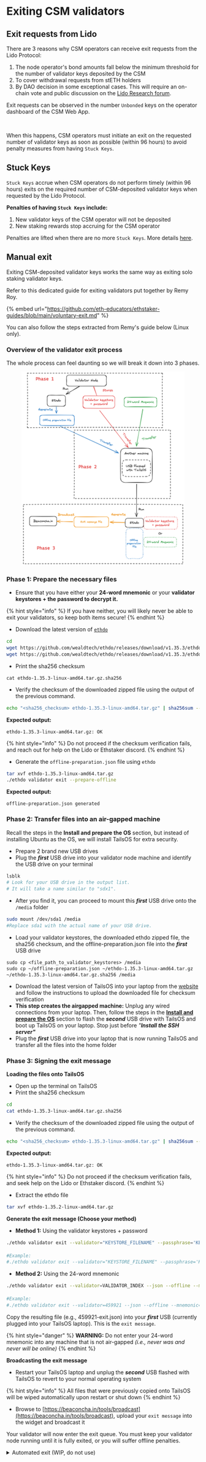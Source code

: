 # Exiting CSM validators

## Exit requests from Lido

There are 3 reasons why CSM operators can receive exit requests from the Lido Protocol:

1. The node operator's bond amounts fall below the minimum threshold for the number of validator keys deposited by the CSM
2. To cover withdrawal requests from stETH holders
3. By DAO decision in some exceptional cases. This will require an on-chain vote and public discussion on the [Lido Research forum](https://research.lido.fi/).

Exit requests can be observed in the number `Unbonded` keys on the operator dashboard of the CSM Web App.

<figure><img src="../../../.gitbook/assets/Screenshot 2024-06-27 at 3.48.39 PM.png" alt="" width="375"><figcaption></figcaption></figure>

When this happens, CSM operators must initiate an exit on the requested number of validator keys as soon as possible (within 96 hours) to avoid penalty measures from having `Stuck Keys`.

## Stuck Keys

`Stuck Keys` accrue when CSM operators do not perform timely (within 96 hours) exits on the required number of CSM-deposited validator keys when requested by the Lido Protocol.&#x20;

**Penalties of having `Stuck Keys` include:**

1. New validator keys of the CSM operator will not be deposited&#x20;
2. New staking rewards stop accruing for the CSM operator

Penalties are lifted when there are no more `Stuck Keys`.  More details [here](https://operatorportal.lido.fi/modules/community-staking-module#block-0ed61a4c0a5a439bbb4be20e814b4e38).

## Manual exit

Exiting CSM-deposited validator keys works the same way as exiting solo staking validator keys.

Refer to this dedicated guide for exiting validators put together by Remy Roy.

{% embed url="https://github.com/eth-educators/ethstaker-guides/blob/main/voluntary-exit.md" %}

You can also follow the steps extracted from Remy's guide below (Linux only).

### Overview of the validator exit process

The whole process can feel daunting so we will break it down into 3 phases.

<figure><img src="../../../.gitbook/assets/exitValidators.png" alt=""><figcaption></figcaption></figure>

### Phase 1: Prepare the necessary files

* Ensure that you have either your **24-word mnemonic** or your **validator keystores + the password to decrypt it.**&#x20;

{% hint style="info" %}
If you have neither, you will likely never be able to exit your validators, so keep both items secure!
{% endhint %}

* Download the latest version of [`ethdo`](https://github.com/wealdtech/ethdo/releases)&#x20;

```sh
cd
wget https://github.com/wealdtech/ethdo/releases/download/v1.35.3/ethdo-1.35.3-linux-amd64.tar.gz
wget https://github.com/wealdtech/ethdo/releases/download/v1.35.3/ethdo-1.35.3-linux-amd64.tar.gz.sha256
```

* Print the sha256 checksum

```
cat ethdo-1.35.3-linux-amd64.tar.gz.sha256
```

* Verify the checksum of the downloaded zipped file using the output of the previous command.

```sh
echo "<sha256_checksum> ethdo-1.35.3-linux-amd64.tar.gz" | sha256sum --check
```

**Expected output:**

```
ethdo-1.35.3-linux-amd64.tar.gz: OK
```

{% hint style="info" %}
Do not proceed if the checksum verification fails, and reach out for help on the Lido or Ethstaker discord.&#x20;
{% endhint %}

* Generate the `offline-preparation.json` file using `ethdo`

```sh
tar xvf ethdo-1.35.3-linux-amd64.tar.gz
./ethdo validator exit --prepare-offline
```

**Expected output:**

```
offline-preparation.json generated
```

### Phase 2: Transfer files into an air-gapped machine

Recall the steps in the **Install and prepare the OS** section, but instead of installing Ubuntu as the OS, we will install TailsOS for extra security.

* Prepare 2 brand new USB drives
* Plug the _**first**_ USB drive into your validator node machine and identify the USB drive on your terminal&#x20;

```sh
lsblk
# Look for your USB drive in the output list. 
# It will take a name similar to "sdx1". 
```

* After you find it, you can proceed to mount this _**first**_ USB drive onto the `/media` folder

```sh
sudo mount /dev/sda1 /media 
#Replace sda1 with the actual name of your USB drive.
```

* Load your validator keystores, the downloaded ethdo zipped file, the sha256 checksum, and the offline-preparation.json file into the _**first**_ USB drive

```
sudo cp <file_path_to_validator_keystores> /media
sudo cp ~/offline-preparation.json ~/ethdo-1.35.3-linux-amd64.tar.gz ~/ethdo-1.35.3-linux-amd64.tar.gz.sha256 /media
```

* Download the latest version of TailsOS into your laptop from the [website](https://tails.net/install/mac/index.en.html#download) and follow the instructions to upload the downloaded file for checksum verification
* **This step creates the airgapped machine:** Unplug any wired connections from your laptop. Then, follow the steps in the [**Install and prepare the OS**](../../../linux-os-networking-and-security/install-and-prepare-the-os.md) section to flash the _**second**_ USB drive with TailsOS and boot up TailsOS on your laptop. Stop just before _"**Install the SSH server"**_
* Plug the _**first**_ USB drive into your laptop that is now running TailsOS and transfer all the files into the home folder

### Phase 3: Signing the exit message

**Loading the files onto TailsOS**

* Open up the terminal on TailsOS
* Print the sha256 checksum

```sh
cd
cat ethdo-1.35.3-linux-amd64.tar.gz.sha256
```

* Verify the checksum of the downloaded zipped file using the output of the previous command.

```sh
echo "<sha256_checksum> ethdo-1.35.3-linux-amd64.tar.gz" | sha256sum --check
```

**Expected output:**

```
ethdo-1.35.3-linux-amd64.tar.gz: OK
```

{% hint style="info" %}
Do not proceed if the checksum verification fails, and seek help on the Lido or Ethstaker discord.&#x20;
{% endhint %}

* Extract the ethdo file

```sh
tar xvf ethdo-1.35.2-linux-amd64.tar.gz
```

**Generate the exit message (Choose your method)**

* **Method 1:** Using the validator keystores + password

```sh
./ethdo validator exit --validator="KEYSTORE_FILENAME" --passphrase='KEYSTORE_PASSWORD' --json --offline > RESULTING_FILENAME

#Example:
#./ethdo validator exit --validator="KEYSTORE_FILENAME" --passphrase='KEYSTORE_PASSWORD' --json --offline > RESULTING_FILENAME
```

* **Method 2:** Using the 24-word mnemonic

```sh
./ethdo validator exit --validator=VALIDATOR_INDEX --json --offline --mnemonic="MNEMONIC" > RESULTING_FILENAME

#Example:
#./ethdo validator exit --validator=459921 --json --offline --mnemonic="silent hill auto ability front sting tunnel empower venture once wise local suffer repeat deny deliver hawk silk wedding random coil you town narrow" > 459921-exit.json
```

Copy the resulting file (e.g., 459921-exit.json) into your _**first**_ USB (currently plugged into your TailsOS laptop). This is the `exit message`.

{% hint style="danger" %}
**WARNING:** Do not enter your 24-word mnemonic into any machine that is not air-gapped _(i.e., never was and never will be online)_
{% endhint %}

**Broadcasting the exit message**

* Restart your TailsOS laptop and unplug the _**second**_ USB flashed with TailsOS to revert to your normal operating system

{% hint style="info" %}
All files that were previously copied onto TailsOS will be wiped automatically upon restart or shut down
{% endhint %}

* Browse to [https://beaconcha.in/tools/broadcast](https://beaconcha.in/tools/broadcast), upload your `exit message` into the widget and broadcast it

Your validator will now enter the exit queue. You must keep your validator node running until it is fully exited, or you will suffer offline penalties.

<details>

<summary>Automated exit (WIP, do not use)</summary>

Because exit requests need to be fulfilled within 96 hours, CSM operators can choose to run a service called the `validator-ejector` to automate this process.

#### Using the `validator-ejector` package

Download the [latest git repository](https://github.com/lidofinance/validator-ejector) of `validator-ejector`.

```sh
cd
git clone https://github.com/lidofinance/validator-ejector.git
cd validator-ejector
```

Create the environment file and open it up for editing.

```sh
sudo cp sample.env .env
sudo nano .env
```

Replace the following environment variables in the .env file with the details below.

```
EXECUTION_NODE=http://<Internal_IP_Address>:<RPC_Port>
CONSENSUS_NODE=http://<Internal_IP_Address>:<REST_Port>
LOCATOR_ADDRESS=0x1eDf09b5023DC86737b59dE68a8130De878984f5
STAKING_MODULE_ID=1
OPERATOR_ID=123

MESSAGES_LOCATION=messages
MESSAGES_PASSWORD=pass


```

</details>
